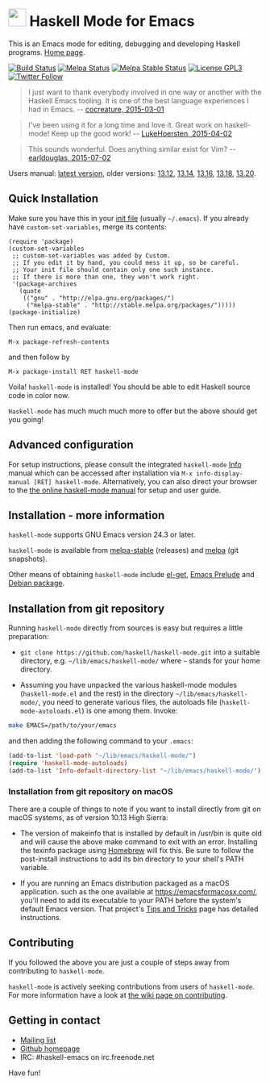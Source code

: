<img src="https://rawgithub.com/haskell/haskell-mode/master/images/haskell-mode.svg" width="35" height="35" /> Haskell Mode for Emacs
======================

This is an Emacs mode for editing, debugging and developing Haskell programs. [Home page](http://haskell.github.io/haskell-mode/).

[![Build Status](https://travis-ci.org/haskell/haskell-mode.svg?branch=master)](https://travis-ci.org/haskell/haskell-mode)
[![Melpa Status](http://melpa.org/packages/haskell-mode-badge.svg)](http://melpa.org/#/haskell-mode)
[![Melpa Stable Status](http://stable.melpa.org/packages/haskell-mode-badge.svg)](http://stable.melpa.org/#/haskell-mode)
[![License GPL3](https://img.shields.io/badge/license-GPL3-blue.svg)](https://github.com/haskell/haskell-mode/blob/master/COPYING)
[![Twitter Follow](https://img.shields.io/twitter/follow/HaskellMode.svg?style=social)](https://twitter.com/HaskellMode)

> I just want to thank everybody involved in one way or another with the Haskell Emacs tooling.
> It is one of the best language experiences I had in Emacs.
> -- [cocreature, 2015-03-01](https://www.reddit.com/r/haskell/comments/2xjum3/haskellmode_february_2015_developments/cp0qa9a)

> I've been using it for a long time and love it. Great work on haskell-mode! Keep up the good work!
> -- [LukeHoersten, 2015-04-02](https://www.reddit.com/r/haskell/comments/316hcm/month_in_haskell_mode_march_2015/cpyutph)

> This sounds wonderful. Does anything similar exist for Vim?
> -- [earldouglas, 2015-07-02](https://www.reddit.com/r/haskell/comments/3bsa0f/month_in_haskell_mode_june_2015/cspdbb6)

Users manual: [latest version](http://haskell.github.io/haskell-mode/manual/latest/), older versions: [13.12](http://haskell.github.io/haskell-mode/manual/13.12/), [13.14](http://haskell.github.io/haskell-mode/manual/13.14/), [13.16](http://haskell.github.io/haskell-mode/manual/13.16/), [13.18](http://haskell.github.io/haskell-mode/manual/13.18/), [13.20](http://haskell.github.io/haskell-mode/manual/13.20/).


## Quick Installation

Make sure you have this in your [init file](http://www.gnu.org/software/emacs/manual/html_node/emacs/Init-File.html) (usually `~/.emacs`). If you already have `custom-set-variables`, merge its contents:

```elisp
(require 'package)
(custom-set-variables
 ;; custom-set-variables was added by Custom.
 ;; If you edit it by hand, you could mess it up, so be careful.
 ;; Your init file should contain only one such instance.
 ;; If there is more than one, they won't work right.
 '(package-archives
   (quote
    (("gnu" . "http://elpa.gnu.org/packages/")
     ("melpa-stable" . "http://stable.melpa.org/packages/")))))
(package-initialize)
```

Then run emacs, and evaluate:

    M-x package-refresh-contents

and then follow by

    M-x package-install RET haskell-mode

Voila! `haskell-mode` is installed! You should be able to edit Haskell
source code in color now.

`Haskell-mode` has much much much more to offer but the above should get you
going!


## Advanced configuration

For setup instructions, please consult the integrated `haskell-mode`
[Info](https://www.gnu.org/software/texinfo/manual/texinfo/texinfo.html)
manual which can be accessed after installation via `M-x
info-display-manual [RET] haskell-mode`.  Alternatively, you can also
direct your browser to the
[the online haskell-mode manual](http://haskell.github.io/haskell-mode/manual/latest/)
for setup and user guide.


## Installation - more information

`haskell-mode` supports GNU Emacs version 24.3 or later.

`haskell-mode` is available from [melpa-stable](http://stable.melpa.org) (releases) and [melpa](http://melpa.org)
(git snapshots).

Other means of obtaining `haskell-mode` include
[el-get](https://github.com/dimitri/el-get),
[Emacs Prelude](https://github.com/bbatsov/prelude) and [Debian package](https://packages.debian.org/search?keywords=haskell-mode).

## Installation from git repository

Running `haskell-mode` directly from sources is easy but
requires a little preparation:

- `git clone https://github.com/haskell/haskell-mode.git` into a
  suitable directory, e.g. `~/lib/emacs/haskell-mode/` where `~`
  stands for your home directory.

- Assuming you have unpacked the various haskell-mode modules
  (`haskell-mode.el` and the rest) in the directory
  `~/lib/emacs/haskell-mode/`, you need to generate various files, the
  autoloads file (`haskell-mode-autoloads.el`) is one among
  them. Invoke:

```bash
make EMACS=/path/to/your/emacs
```

  and then adding the following command to your `.emacs`:

```el
(add-to-list 'load-path "~/lib/emacs/haskell-mode/")
(require 'haskell-mode-autoloads)
(add-to-list 'Info-default-directory-list "~/lib/emacs/haskell-mode/")
```

### Installation from git repository on macOS

There are a couple of things to note if you want to install directly from
git on macOS systems, as of version 10.13 High Sierra: 

- The version of makeinfo that is installed by
  default in /usr/bin is quite old and will cause the above make 
  command to exit with an error. Installing the texinfo package using
  [Homebrew](https://brew.sh) will fix this. Be sure to follow the post-install instructions
  to add its bin directory to your shell's PATH variable.

- If you are running an Emacs distribution packaged as a macOS application. such as
  the one available at https://emacsformacosx.com/, you'll need to add its executable
  to your PATH before the system's default Emacs version. That project's
  [Tips and Tricks](https://emacsformacosx.com/tips) page has detailed instructions.

## Contributing

If you followed the above you are just a couple of steps away from
contributing to `haskell-mode`.

`haskell-mode` is actively seeking contributions from users of
`haskell-mode`. For more information have a look at
[the wiki page on contributing](https://github.com/haskell/haskell-mode/wiki/Contributing).


## Getting in contact

- [Mailing list](http://projects.haskell.org/cgi-bin/mailman/listinfo/haskellmode-emacs)
- [Github homepage](https://github.com/haskell/haskell-mode)
- IRC: #haskell-emacs on irc.freenode.net

Have fun!
